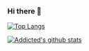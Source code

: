 ### Hi there 👋

[![Top Langs](https://github-readme-stats.vercel.app/api/top-langs/?username=Addicted5&layout=compact)]()

[![Addicted's github stats](https://github-readme-stats.vercel.app/api?username=Addicted5&count_private=true&show_icons=true&theme=radical&hide_rank=false)]()

<!--
**Addicted5/Addicted5** is a ✨ _special_ ✨ repository because its `README.md` (this file) appears on your GitHub profile.

Here are some ideas to get you started:

- 🔭 I’m currently working on ...
- 🌱 I’m currently learning ...
- 👯 I’m looking to collaborate on ...
- 🤔 I’m looking for help with ...
- 💬 Ask me about ...
- 📫 How to reach me: ...
- 😄 Pronouns: ...
- ⚡ Fun fact: ...

-->
